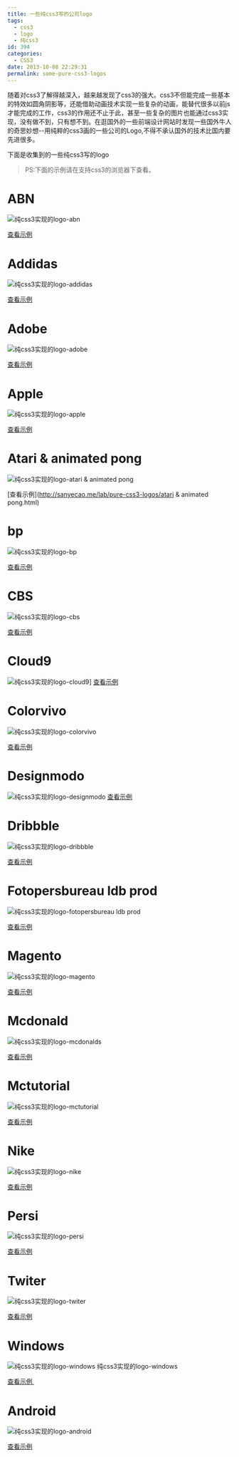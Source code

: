```yaml
---
title: 一些纯css3写的公司logo
tags:
  - css3
  - logo
  - 纯css3
id: 394
categories:
  - CSS3
date: 2013-10-08 22:29:31
permalink: some-pure-css3-logos
---
```


随着对css3了解得越深入，越来越发现了css3的强大。css3不但能完成一些基本的特效如圆角阴影等，还能借助动画技术实现一些复杂的动画，能替代很多以前js才能完成的工作，css3的作用还不止于此，甚至一些复杂的图片也能通过css3实现，没有做不到，只有想不到。在逛国外的一些前端设计网站时发现一些国外牛人的奇思妙想--用纯粹的css3画的一些公司的Logo,不得不承认国外的技术比国内要先进很多。
<!--more-->

下面是收集到的一些纯css3写的logo


> PS:下面的示例请在支持css3的浏览器下查看。

# ABN

![纯css3实现的logo-abn](http://sanyecao.qiniudn.com/assets/images/lab/abn.jpg)

[查看示例](http://sanyecao.me/lab/pure-css3-logos/abn.html)

# Addidas

![纯css3实现的logo-addidas](http://sanyecao.qiniudn.com/assets/images/lab/addidas.jpg)

[查看示例](http://sanyecao.me/lab/pure-css3-logos/addidas.html)

# Adobe

![纯css3实现的logo-adobe](http://sanyecao.qiniudn.com/assets/images/lab/adobe.jpg) 

[查看示例](http://sanyecao.me/lab/pure-css3-logos/adobe.html)

# Apple

![纯css3实现的logo-apple](http://sanyecao.qiniudn.com/assets/images/lab/apple.jpg)

[查看示例](http://sanyecao.me/lab/pure-css3-logos/apple.html)

# Atari &amp; animated pong
![纯css3实现的logo-atari &amp; animated pong](http://sanyecao.qiniudn.com/assets/images/lab/atari-animated-pong.jpg)

[查看示例](http://sanyecao.me/lab/pure-css3-logos/atari &amp; animated pong.html)

# bp

![纯css3实现的logo-bp](http://sanyecao.qiniudn.com/assets/images/lab/bp.jpg)

[查看示例](http://sanyecao.me/lab/pure-css3-logos/bp.html)

# CBS

![纯css3实现的logo-cbs](http://sanyecao.qiniudn.com/assets/images/lab/cbs.jpg) 

[查看示例](http://sanyecao.me/lab/pure-css3-logos/cbs.html)

# Cloud9

![纯css3实现的logo-cloud9](http://sanyecao.qiniudn.com/assets/images/lab/cloud9.jpg)]
[查看示例](http://sanyecao.me/lab/pure-css3-logos/cloud9.html)

# Colorvivo
![纯css3实现的logo-colorvivo](http://sanyecao.qiniudn.com/assets/images/lab/colorvivo.jpg) 

[查看示例](http://sanyecao.me/lab/pure-css3-logos/colorvivo.html)

# Designmodo

![纯css3实现的logo-designmodo](http://sanyecao.qiniudn.com/assets/images/lab/designmodo.jpg)
[查看示例](http://sanyecao.me/lab/pure-css3-logos/designmodo.html)

# Dribbble

![纯css3实现的logo-dribbble](http://sanyecao.qiniudn.com/assets/images/lab/dribbble.jpg) 

[查看示例](http://sanyecao.me/lab/pure-css3-logos/dribbble.html)

# Fotopersbureau ldb prod

![纯css3实现的logo-fotopersbureau ldb prod](http://sanyecao.qiniudn.com/assets/images/lab/fotopersbureau-ldb-prod.jpg)

[查看示例](http://sanyecao.me/lab/pure-css3-logos/fotopersbureau-ldb-prod.html)

# Magento

![纯css3实现的logo-magento](http://sanyecao.qiniudn.com/assets/images/lab/magento.jpg) 

[查看示例](http://sanyecao.me/lab/pure-css3-logos/magento.html)

# Mcdonald

![纯css3实现的logo-mcdonalds](http://sanyecao.qiniudn.com/assets/images/lab/mcdonalds.jpg) 

[查看示例](http://sanyecao.me/lab/pure-css3-logos/mcdonalds.html)

# Mctutorial

![纯css3实现的logo-mctutorial](http://sanyecao.qiniudn.com/assets/images/lab/mctutorial.jpg) 

[查看示例](http://sanyecao.me/lab/pure-css3-logos/mctutorial.html)

# Nike

![纯css3实现的logo-nike](http://sanyecao.qiniudn.com/assets/images/lab/nike.jpg) 

[查看示例](http://sanyecao.me/lab/pure-css3-logos/nike.html)

# Persi

![纯css3实现的logo-persi](http://sanyecao.qiniudn.com/assets/images/lab/persi.jpg) 

[查看示例](http://sanyecao.me/lab/pure-css3-logos/persi.html)

# Twiter

![纯css3实现的logo-twiter](http://sanyecao.qiniudn.com/assets/images/lab/twiter.jpg) 

[查看示例](http://sanyecao.me/lab/pure-css3-logos/twiter.html)

# Windows

![纯css3实现的logo-windows](http://sanyecao.qiniudn.com/assets/images/lab/windows.jpg) 纯css3实现的logo-windows

[查看示例 ](http://sanyecao.me/lab/pure-css3-logos/windows.html)

# Android

![纯css3实现的logo-android](http://sanyecao.qiniudn.com/assets/images/lab/android.jpg) 

[查看示例](http://sanyecao.me/lab/pure-css3-logos/android.html)